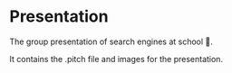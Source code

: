 # Presentation
The group presentation of search engines at school 🏫. 

It contains the .pitch file and images for the presentation. 
